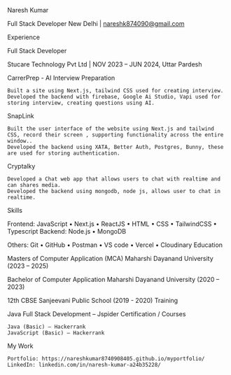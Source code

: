 Naresh Kumar

Full Stack Developer
New Delhi | nareshk874090@gmail.com

Experience

Full Stack Developer

Stucare Technology Pvt Ltd  | NOV 2023 – JUN 2024, Uttar Pardesh

CarrerPrep - AI Interview Preparation

    Built a site using Next.js, tailwind CSS used for creating interview.
    Developed the backend with firebase, Google Ai Studio, Vapi used for storing interview, creating questions using AI.

SnapLink

    Built the user interface of the website using Next.js and tailwind CSS, record their screen , supporting functionality across the entire window..
    Developed the backend using XATA, Better Auth, Postgres, Bunny, these are used for storing authentication.
		
Cryptalky

    Developed a Chat web app that allows users to chat with realtime and can shares media.
    Developed the backend using mongodb, node js, allows user to chat in realtime.

Skills

Frontend: JavaScript • Next.js • ReactJS  • HTML • CSS • TailwindCSS • Typescript
Backend: Node.js  • MongoDB 

Others: Git • GitHub • Postman • VS code • Vercel • Cloudinary
Education

Masters of Computer Application (MCA)
Maharshi Dayanand University (2023 – 2025)

Bachelor of Computer Application
Maharshi Dayanand University (2020 – 2023)

12th CBSE
Sanjeevani Public School (2019 - 2020)
Training

Java Full Stack Development – Jspider
Certification / Courses

    Java (Basic) – Hackerrank
    JavaScript (Basic) – Hackerrank

My Work

    Portfolio: https://nareshkumar8740908405.github.io/myportfolio/
    LinkedIn: linkedin.com/in/naresh-kumar-a24b35228/
